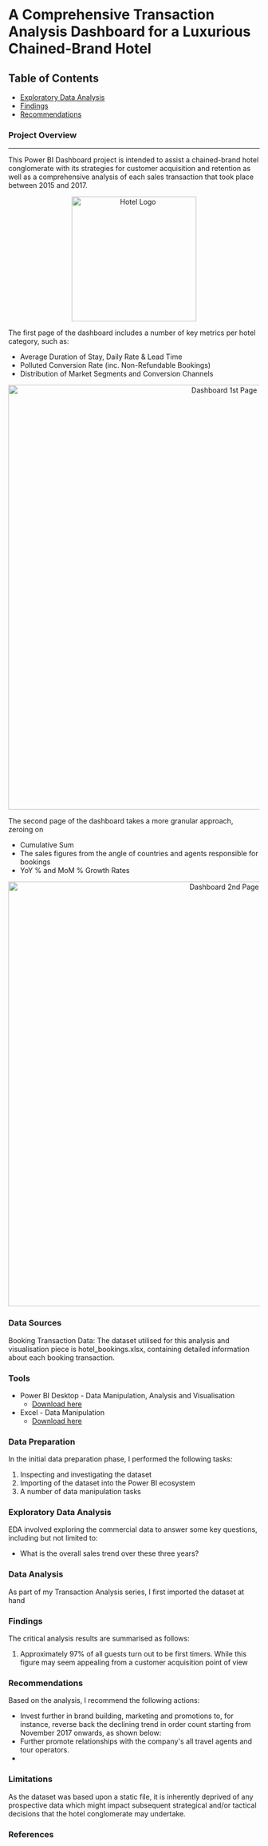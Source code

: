 # A Comprehensive Transaction Analysis Dashboard for a Luxurious Chained-Brand Hotel

## Table of Contents

- [Exploratory Data Analysis](#exploratory-data-analysis)
- [Findings](#findings)
- [Recommendations](#recommendations)


### Project Overview
---
This Power BI Dashboard project is intended to assist a chained-brand hotel conglomerate with its strategies for customer acquisition and retention as well as a comprehensive analysis of each sales transaction that took place between 2015 and 2017.

<p align="center">
  <img src="https://github.com/OzzyGoylusun/Power-BI.-A-Luxurous-Hotel-Bookings-Dashboard/blob/main/Visuals/Hotel%20Logo.jpeg"
 alt="Hotel Logo"
 width=250>
</p>

The first page of the dashboard includes a number of key metrics per hotel category, such as:

- Average Duration of Stay, Daily Rate & Lead Time
- Polluted Conversion Rate (inc. Non-Refundable Bookings)
- Distribution of Market Segments and Conversion Channels

<p align="center">
  <img src="https://github.com/OzzyGoylusun/Power-BI.-A-Luxurous-Hotel-Bookings-Dashboard/blob/main/Visuals/Dashboard%201st%20Page.png"
 alt="Dashboard 1st Page"
 width=850>
</p>

The second page of the dashboard takes a more granular approach, zeroing on

- Cumulative Sum
- The sales figures from the angle of countries and agents responsible for bookings
- YoY % and MoM % Growth Rates

<p align="center">
  <img src="https://github.com/OzzyGoylusun/Power-BI.-A-Luxurous-Hotel-Bookings-Dashboard/blob/main/Visuals/Dashboard%202nd%20Page.png"
 alt="Dashboard 2nd Page"
 width=850>
</p>


### Data Sources

Booking Transaction Data: The dataset utilised for this analysis and visualisation piece is hotel_bookings.xlsx, containing detailed information about each booking transaction.

### Tools

- Power BI Desktop - Data Manipulation, Analysis and Visualisation
  - [Download here](https://www.microsoft.com/en-us/download/details.aspx?id=58494)
- Excel - Data Manipulation
  - [Download here](https://microsoft.com)

### Data Preparation

In the initial data preparation phase, I performed the following tasks:

1. Inspecting and investigating the dataset
2. Importing of the dataset into the Power BI ecosystem
3. A number of data manipulation tasks

### Exploratory Data Analysis

EDA involved exploring the commercial data to answer some key questions, including but not limited to:

- What is the overall sales trend over these three years?


### Data Analysis

As part of my Transaction Analysis series, I first imported the dataset at hand



### Findings

The critical analysis results are summarised as follows:

1. Approximately 97% of all guests turn out to be first timers. While this figure may seem appealing from a customer acquisition point of view


### Recommendations

Based on the analysis, I recommend the following actions:

- Invest further in brand building, marketing and promotions to, for instance, reverse back the declining trend in order count starting from November 2017 onwards, as shown below:
- Further promote relationships with the company's all travel agents and tour operators.
- 

  
### Limitations

As the dataset was based upon a static file, it is inherently deprived of any prospective data which might impact subsequent strategical and/or tactical decisions that the hotel conglomerate may undertake.

### References
